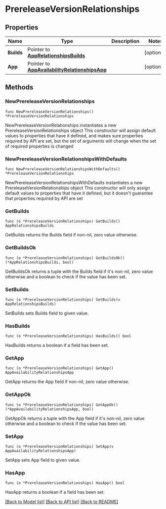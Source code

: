 # PrereleaseVersionRelationships

## Properties

Name | Type | Description | Notes
------------ | ------------- | ------------- | -------------
**Builds** | Pointer to [**AppRelationshipsBuilds**](AppRelationshipsBuilds.md) |  | [optional] 
**App** | Pointer to [**AppAvailabilityRelationshipsApp**](AppAvailabilityRelationshipsApp.md) |  | [optional] 

## Methods

### NewPrereleaseVersionRelationships

`func NewPrereleaseVersionRelationships() *PrereleaseVersionRelationships`

NewPrereleaseVersionRelationships instantiates a new PrereleaseVersionRelationships object
This constructor will assign default values to properties that have it defined,
and makes sure properties required by API are set, but the set of arguments
will change when the set of required properties is changed

### NewPrereleaseVersionRelationshipsWithDefaults

`func NewPrereleaseVersionRelationshipsWithDefaults() *PrereleaseVersionRelationships`

NewPrereleaseVersionRelationshipsWithDefaults instantiates a new PrereleaseVersionRelationships object
This constructor will only assign default values to properties that have it defined,
but it doesn't guarantee that properties required by API are set

### GetBuilds

`func (o *PrereleaseVersionRelationships) GetBuilds() AppRelationshipsBuilds`

GetBuilds returns the Builds field if non-nil, zero value otherwise.

### GetBuildsOk

`func (o *PrereleaseVersionRelationships) GetBuildsOk() (*AppRelationshipsBuilds, bool)`

GetBuildsOk returns a tuple with the Builds field if it's non-nil, zero value otherwise
and a boolean to check if the value has been set.

### SetBuilds

`func (o *PrereleaseVersionRelationships) SetBuilds(v AppRelationshipsBuilds)`

SetBuilds sets Builds field to given value.

### HasBuilds

`func (o *PrereleaseVersionRelationships) HasBuilds() bool`

HasBuilds returns a boolean if a field has been set.

### GetApp

`func (o *PrereleaseVersionRelationships) GetApp() AppAvailabilityRelationshipsApp`

GetApp returns the App field if non-nil, zero value otherwise.

### GetAppOk

`func (o *PrereleaseVersionRelationships) GetAppOk() (*AppAvailabilityRelationshipsApp, bool)`

GetAppOk returns a tuple with the App field if it's non-nil, zero value otherwise
and a boolean to check if the value has been set.

### SetApp

`func (o *PrereleaseVersionRelationships) SetApp(v AppAvailabilityRelationshipsApp)`

SetApp sets App field to given value.

### HasApp

`func (o *PrereleaseVersionRelationships) HasApp() bool`

HasApp returns a boolean if a field has been set.


[[Back to Model list]](../README.md#documentation-for-models) [[Back to API list]](../README.md#documentation-for-api-endpoints) [[Back to README]](../README.md)



